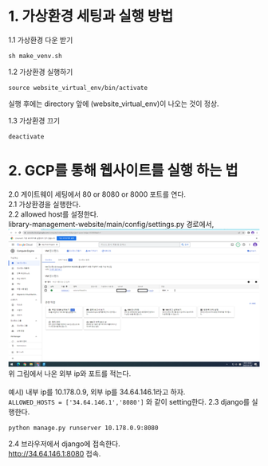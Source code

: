 # 1. 가상환경 세팅과 실행 방법
1.1 가상환경 다운 받기  
```
sh make_venv.sh
```
1.2 가상환경 실행하기
```
source website_virtual_env/bin/activate
```
실행 후에는 directory 앞에 (website_virtual_env)이 나오는 것이 정상.  

1.3 가상환경 끄기
```
deactivate
```

# 2. GCP를 통해 웹사이트를 실행 하는 법
2.0 게이트웨이 세팅에서 80 or 8080 or 8000 포트를 연다.  
2.1 가상환경을 실행한다.  
2.2 allowed host를 설정한다.  
library-management-website/main/config/settings.py 경로에서,  
![example-of-gimbal](/readme_img/gcp_example.png)  
위 그림에서 나온 외부 ip와 포트를 적는다.  
<br>
예시) 내부 ip를 10.178.0.9, 외부 ip를 34.64.146.1라고 하자.   
```ALLOWED_HOSTS = ['34.64.146.1','8080']```
와 같이 setting한다.
2.3 django를 실행한다.  
```
python manage.py runserver 10.178.0.9:8080
```
2.4 브라우저에서 django에 접속한다.  
http://34.64.146.1:8080 접속.  
